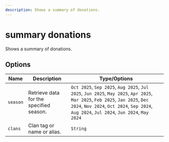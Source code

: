 ```yaml
---
description: Shows a summary of donations.
---
```


# summary donations

Shows a summary of donations.

## Options

| Name | Description | Type/Options |
|------|-------------|--------------|
| `season` | Retrieve data for the specified season. | `Oct 2025`, `Sep 2025`, `Aug 2025`, `Jul 2025`, `Jun 2025`, `May 2025`, `Apr 2025`, `Mar 2025`, `Feb 2025`, `Jan 2025`, `Dec 2024`, `Nov 2024`, `Oct 2024`, `Sep 2024`, `Aug 2024`, `Jul 2024`, `Jun 2024`, `May 2024` |
| `clans` | Clan tag or name or alias. | `String` |

